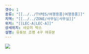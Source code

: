 ```yaml
---
갯수: 1
종류: "[[../../TYPES/여행용품|여행용품]]"
지역: "[[../../ZONE/사무실|사무실]]"
위치: "[[LEC-A|LEC-A]]"
상세위치: 샤오미 박스
설명: 유튜브 조명 4구 여유분
---
```

![](http://192.168.50.22/devices/240427_IMG_0275.png)